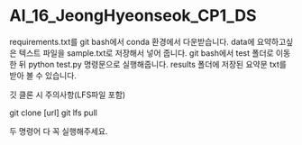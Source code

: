 # AI_16_JeongHyeonseok_CP1_DS

requirements.txt를 git bash에서 conda 환경에서 다운받습니다.
data에 요약하고싶은 텍스트 파일을 sample.txt로 저장해서 넣어 줍니다.
git bash에서 test 폴더로 이동한 뒤 python test.py 명령문으로 실행해줍니다.
results 폴더에 저장된 요약문 txt를 받아 볼 수 있습니다.

깃 클론 시 주의사항(LFS파일 포함)

git clone [url]
git lfs pull

두 명령어 다 꼭 실행해주세요.
